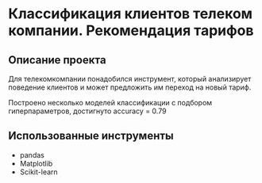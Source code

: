 
# Классификация клиентов телеком компании. Рекомендация тарифов

## Описание проекта
 Для телекомкомпании понадобился инструмент, который анализирует поведение клиентов и может предложить им переход на новый тариф. 

 Построено несколько моделей классификации с подбором гиперпараметров, достигнуто accuracy = 0.79



## Использованные инструменты
 - pandas
 - Matplotlib
 - Scikit-learn